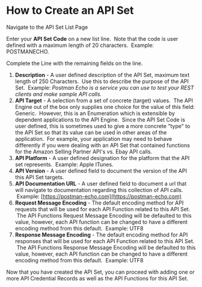 # How to Create an API Set

Navigate to the API Set List Page

Enter your **API Set Code** on a new list line.  Note that the code is user defined with a maximum length of 20 characters.  Example: POSTMANECHO.

Complete the Line with the remaining fields on the line.

1.  **Description** - A user defined description of the API Set, maximum text length of 250 Characters.  Use this to describe the purpose of the API Set.  Example: _Postman Echo is a service you can use to test your REST clients and make sample API calls._
2.  **API Target** - A selection from a set of concrete (target) values.  The API Engine out of the box only supplies one choice for the value of this field: Generic.  However, this is an Enumeration which is extensible by dependent applications to the API Engine.  Since the API Set Code is user defined, this is sometimes used to give a more concrete "type" to the API Set so that its value can be used in other areas of the application.  For example, your application may need to behave differently if you were dealing with an API Set that contained functions for the Amazon Selling Partner API's vs. Ebay API calls.
3.  **API Platform** - A user defined designation for the platform that the API set represents.  Example: Apple ITunes.
4.  **API Version** - A user defined field to document the version of the API this API Set targets.
5.  **API Documentation URL** - A user defined field to document a url that will navigate to documentation regarding this collection of API calls.  Example: [https://postman-echo.com](https://postman-echo.com)
6.  **Request Message Encoding** - The default encoding method for API requests that will be used for each API Function related to this API Set.  The API Functions Request Message Encoding will be defaulted to this value, however, each API function can be changed to have a different encoding method from this default.  Example: UTF8
7.  **Response Message Encoding** - The default encoding method for API responses that will be used for each API Function related to this API Set.  The API Functions Response Message Encoding will be defaulted to this value, however, each API function can be changed to have a different encoding method from this default.  Example: UTF8

Now that you have created the API Set, you can proceed with adding one or more API Credential Records as well as the API Functions for this API Set.
